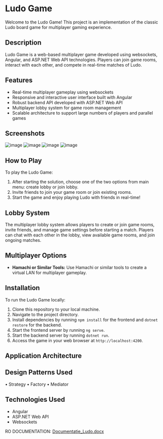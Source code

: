 # Ludo Game

Welcome to the Ludo Game! This project is an implementation of the classic Ludo board game for multiplayer gaming experience.

## Description

Ludo Game is a web-based multiplayer game developed using websockets, Angular, and ASP.NET Web API technologies. Players can join game rooms, interact with each other, and compete in real-time matches of Ludo.

## Features

- Real-time multiplayer gameplay using websockets
- Responsive and interactive user interface built with Angular
- Robust backend API developed with ASP.NET Web API
- Multiplayer lobby system for game room management
- Scalable architecture to support large numbers of players and parallel games

## Screenshots

[//]: ![image](https://github.com/AdrianBostan2002/Ludo/assets/87941004/15896281-028f-4a3f-a0fe-64e1758f8ca9)
![image](https://github.com/AdrianBostan2002/Ludo/assets/87941004/fcc58b0a-f897-4d6a-aaf5-fa85da1cece2)
![image](https://github.com/AdrianBostan2002/Ludo/assets/87941004/3c7caae4-708d-4b57-a4bb-3a58177488f2)
![image](https://github.com/AdrianBostan2002/Ludo/assets/87941004/579e6ae2-6b64-487f-829b-9d4ba4fdc6a8)
![image](https://github.com/AdrianBostan2002/Ludo/assets/87941004/cdb5cd2a-6a83-4f0c-a215-7da55174220f)

## How to Play

To play the Ludo Game:

1. After starting the solution, choose one of the two options from main menu: create lobby or join lobby.
2. Invite friends to join your game room or join existing rooms.
3. Start the game and enjoy playing Ludo with friends in real-time!

## Lobby System

The multiplayer lobby system allows players to create or join game rooms, invite friends, and manage game settings before starting a match. Players can chat with each other in the lobby, view available game rooms, and join ongoing matches.

## Multiplayer Options

- **Hamachi or Similar Tools:** Use Hamachi or similar tools to create a virtual LAN for multiplayer gameplay.

## Installation

To run the Ludo Game locally:

1. Clone this repository to your local machine.
2. Navigate to the project directory.
3. Install dependencies by running `npm install` for the frontend and `dotnet restore` for the backend.
4. Start the frontend server by running `ng serve`.
5. Start the backend server by running `dotnet run`.
6. Access the game in your web browser at `http://localhost:4200`.

## Application Architecture

[//]: ![image](https://github.com/AdrianBostan2002/Ludo/assets/87941004/8eed330b-217e-4874-843f-a1b0963c1c08)


## Design Patterns Used

•	Strategy
•	Factory
•	Mediator


## Technologies Used

- Angular
- ASP.NET Web API
- Websockets

RO DOCUMENTATION:
[Documentatie_Ludo.docx](https://github.com/AdrianBostan2002/Ludo/files/15291790/Documentatie_Ludo.docx)

